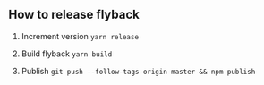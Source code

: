 ## How to release flyback

1. Increment version `yarn release`

1. Build flyback `yarn build`

1. Publish `git push --follow-tags origin master && npm publish`
